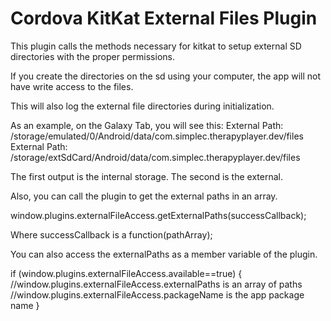 Cordova KitKat External Files Plugin
=================================

This plugin calls the methods necessary for kitkat to setup external SD directories with the proper permissions.

If you create the directories on the sd using your computer, the app will not have write access to the files.

This will also log the external file directories during initialization.

As an example, on the Galaxy Tab, you will see this:
	External Path: /storage/emulated/0/Android/data/com.simplec.therapyplayer.dev/files
	External Path: /storage/extSdCard/Android/data/com.simplec.therapyplayer.dev/files

The first output is the internal storage.  The second is the external.  

Also, you can call the plugin to get the external paths in an array.

window.plugins.externalFileAccess.getExternalPaths(successCallback);

Where successCallback is a function(pathArray);

You can also access the externalPaths as a member variable of the plugin.

if (window.plugins.externalFileAccess.available==true) {
	//window.plugins.externalFileAccess.externalPaths is an array of paths
	//window.plugins.externalFileAccess.packageName is the app package name
}